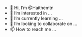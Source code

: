 - 👋 Hi, I’m @Haithemtn
- 👀 I’m interested in ...
- 🌱 I’m currently learning ...
- 💞️ I’m looking to collaborate on ...
- 📫 How to reach me ...

<!---
Haithemtn/Haithemtn is a ✨ special ✨ repository because its `README.md` (this file) appears on your GitHub profile.
You can click the Preview link to take a look at your changes.
--->
